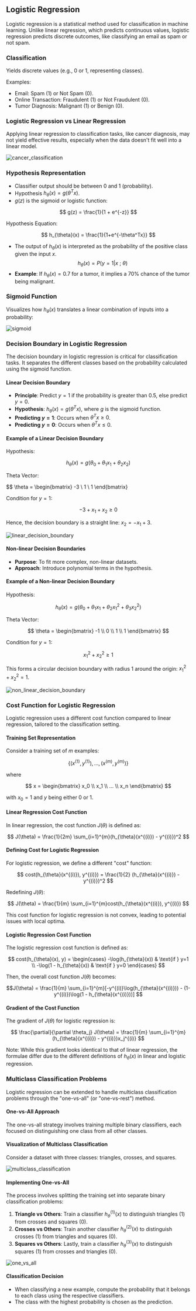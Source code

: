 ## Logistic Regression

Logistic regression is a statistical method used for classification in machine learning. Unlike linear regression, which predicts continuous values, logistic regression predicts discrete outcomes, like classifying an email as spam or not spam.

### Classification 
Yields discrete values (e.g., 0 or 1, representing classes).

Examples:

- Email: Spam (1) or Not Spam (0).
- Online Transaction: Fraudulent (1) or Not Fraudulent (0).
- Tumor Diagnosis: Malignant (1) or Benign (0).

### Logistic Regression vs Linear Regression
Applying linear regression to classification tasks, like cancer diagnosis, may not yield effective results, especially when the data doesn't fit well into a linear model.

![cancer_classification](https://user-images.githubusercontent.com/37275728/201496614-36ec47d4-437e-4d25-82bf-27289489a5a7.png)

### Hypothesis Representation

- Classifier output should be between 0 and 1 (probability).
- Hypothesis $h_{\theta}(x) = g(\theta^Tx)$.
- $g(z)$ is the sigmoid or logistic function:

$$
g(z) = \frac{1}{1 + e^{-z}}
$$

Hypothesis Equation:

$$
h_{\theta}(x) = \frac{1}{1+e^{-\theta^Tx}}
$$

- The output of $h_{\theta}(x)$ is interpreted as the probability of the positive class given the input $x$.
  $$ h_{\theta}(x) = P(y=1|x\ ;\ \theta) $$
- **Example**: If $h_{\theta}(x) = 0.7$ for a tumor, it implies a 70% chance of the tumor being malignant.

### Sigmoid Function
Visualizes how $h_{\theta}(x)$ translates a linear combination of inputs into a probability:
  
![sigmoid](https://user-images.githubusercontent.com/37275728/201496643-38a45685-61a5-4af4-bf24-2acaa22ef1ff.png)

### Decision Boundary in Logistic Regression

The decision boundary in logistic regression is critical for classification tasks. It separates the different classes based on the probability calculated using the sigmoid function.

#### Linear Decision Boundary

- **Principle**: Predict $y = 1$ if the probability is greater than 0.5, else predict $y = 0$.
- **Hypothesis**: $h_{\theta}(x) = g(\theta^T x)$, where $g$ is the sigmoid function.
- **Predicting $y = 1$**: Occurs when $\theta^T x \geq 0$.
- **Predicting $y = 0$**: Occurs when $\theta^T x \leq 0$.

#### Example of a Linear Decision Boundary

Hypothesis: 

$$
h_{\theta}(x) = g(\theta_0 + \theta_1x_1 + \theta_2x_2)
$$

Theta Vector:

$$
\theta = \begin{bmatrix}
-3 \\
1  \\
1
\end{bmatrix}

Condition for $y = 1$:

$$
-3 + x_1 + x_2 \geq 0
$$

Hence, the decision boundary is a straight line: $x_2 = -x_1 + 3$.

![linear_decision_boundary](https://github.com/djeada/Stanford-Machine-Learning/blob/main/slides/resources/linear_decision_boundary.png)

#### Non-linear Decision Boundaries
- **Purpose**: To fit more complex, non-linear datasets.
- **Approach**: Introduce polynomial terms in the hypothesis.

#### Example of a Non-linear Decision Boundary
Hypothesis: 

$$
h_{\theta}(x) = g(\theta_0 + \theta_1x_1 + \theta_2x_1^2 + \theta_3x_2^2)
$$

Theta Vector:

$$
\theta = \begin{bmatrix}
-1 \\
0  \\
1  \\
1
\end{bmatrix}
$$

Condition for $y = 1$:

$$
x_1^2 + x_2^2 \geq 1
$$

This forms a circular decision boundary with radius 1 around the origin: $x_1^2 + x_2^2 = 1$.

![non_linear_decision_boundary](https://github.com/djeada/Stanford-Machine-Learning/blob/main/slides/resources/non_linear_decision_boundary.png)

### Cost Function for Logistic Regression

Logistic regression uses a different cost function compared to linear regression, tailored to the classification setting.

#### Training Set Representation
Consider a training set of $m$ examples:

$$ \{(x^{(1)}, y^{(1)}), ..., (x^{(m)}, y^{(m)})\} $$

where

$$  
x = \begin{bmatrix}
    x_0 \\
    x_1 \\
    ... \\
    x_n
\end{bmatrix}
$$

with $x_0 = 1$ and $y$ being either 0 or 1.

#### Linear Regression Cost Function
In linear regression, the cost function $J(\theta)$ is defined as:

$$ J(\theta) = \frac{1}{2m} \sum_{i=1}^{m}(h_{\theta}(x^{(i)}) - y^{(i)})^2 $$

#### Defining Cost for Logistic Regression
For logistic regression, we define a different "cost" function:

$$ cost(h_{\theta}(x^{(i)}), y^{(i)}) = \frac{1}{2} (h_{\theta}(x^{(i)}) - y^{(i)})^2 $$

Redefining $J(\theta)$:

$$ J(\theta) = \frac{1}{m} \sum_{i=1}^{m}cost(h_{\theta}(x^{(i)}), y^{(i)}) $$

This cost function for logistic regression is not convex, leading to potential issues with local optima.

#### Logistic Regression Cost Function
The logistic regression cost function is defined as:

$$
cost(h_{\theta}(x), y) = \begin{cases}
    -\log(h_{\theta}(x))     & \text{if } y=1 \\
    -\log(1 - h_{\theta}(x)) & \text{if } y=0
\end{cases}
$$

Then, the overall cost function $J(\theta)$ becomes:

$$J(\theta) = \frac{1}{m} \sum_{i=1}^{m}[-y^{(i)}\log(h_{\theta}(x^{(i)})) - (1-y^{(i)})\log(1 - h_{\theta}(x^{(i)}))]
$$

#### Gradient of the Cost Function
The gradient of $J(\theta)$ for logistic regression is:

$$
\frac{\partial}{\partial \theta_j} J(\theta) = \frac{1}{m} \sum_{i=1}^{m} (h_{\theta}(x^{(i)}) - y^{(i)})x_j^{(i)}
$$

Note: While this gradient looks identical to that of linear regression, the formulae differ due to the different definitions of $h_{\theta}(x)$ in linear and logistic regression.

### Multiclass Classification Problems

Logistic regression can be extended to handle multiclass classification problems through the "one-vs-all" (or "one-vs-rest") method.

#### One-vs-All Approach
The one-vs-all strategy involves training multiple binary classifiers, each focused on distinguishing one class from all other classes.

#### Visualization of Multiclass Classification
Consider a dataset with three classes: triangles, crosses, and squares.

![multiclass_classification](https://github.com/djeada/Stanford-Machine-Learning/blob/main/slides/resources/multiclass_classification.png)

#### Implementing One-vs-All
The process involves splitting the training set into separate binary classification problems:

1. **Triangle vs Others**: Train a classifier $h_{\theta}^{(1)}(x)$ to distinguish triangles (1) from crosses and squares (0).
2. **Crosses vs Others**: Train another classifier $h_{\theta}^{(2)}(x)$ to distinguish crosses (1) from triangles and squares (0).
3. **Squares vs Others**: Lastly, train a classifier $h_{\theta}^{(3)}(x)$ to distinguish squares (1) from crosses and triangles (0).

![one_vs_all](https://github.com/djeada/Stanford-Machine-Learning/blob/main/slides/resources/one_vs_all.png)

#### Classification Decision

- When classifying a new example, compute the probability that it belongs to each class using the respective classifiers.
- The class with the highest probability is chosen as the prediction.
